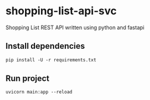 # shopping-list-api-svc
Shopping List REST API written using python and fastapi

## Install dependencies

```txt
pip install -U -r requirements.txt
```

## Run project

```txt
uvicorn main:app --reload
```
